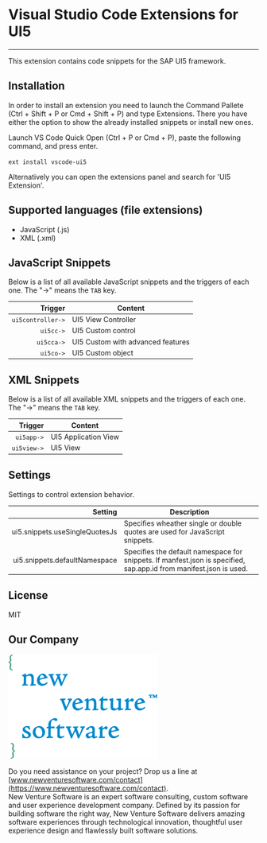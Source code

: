# Visual Studio Code Extensions for UI5

-------------------

This extension contains code snippets for the SAP UI5 framework.

## Installation

In order to install an extension you need to launch the Command Pallete (Ctrl + Shift + P or Cmd + Shift + P) and type Extensions.
There you have either the option to show the already installed snippets or install new ones.

Launch VS Code Quick Open (Ctrl + P or Cmd + P), paste the following command, and press enter.

`ext install vscode-ui5`

Alternatively you can open the extensions panel and search for 'UI5 Extension'.

## Supported languages (file extensions)

* JavaScript (.js)
* XML (.xml)

## JavaScript Snippets

Below is a list of all available JavaScript snippets and the triggers of each one. The "->" means the `TAB` key.

| Trigger  | Content |
| -------: | ------- |
| `ui5controller->` | UI5 View Controller |
| `ui5cc->` | UI5 Custom control |
| `ui5cca->` | UI5 Custom with advanced features |
| `ui5co->` | UI5 Custom object |

## XML Snippets

Below is a list of all available XML snippets and the triggers of each one. The "->" means the `TAB` key.

| Trigger  | Content |
| -------: | ------- |
| `ui5app->` | UI5 Application View |
| `ui5view->` | UI5 View |

## Settings

Settings to control extension behavior.

| Setting  | Description |
| -------: | ------- |
| ui5.snippets.useSingleQuotesJs | Specifies wheather single or double quotes are used for JavaScript snippets. |
| ui5.snippets.defaultNamespace | Specifies the default namespace for snippets. If manfest.json is specified, sap.app.id from manifest.json is used. |  

## License

MIT



## Our Company

![New Venture Software](nvs.png "New Venture Software")  

Do you need assistance on your project? Drop us a line at [www.newventuresoftware.com/contact](https://www.newventuresoftware.com/contact).  
New Venture Software is an expert software consulting, custom software and user experience development company. Defined by its passion for building software the right way, New Venture Software delivers amazing software experiences through technological innovation, thoughtful user experience design and flawlessly built software solutions.